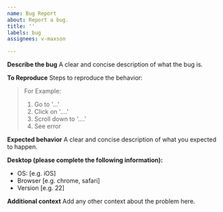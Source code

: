 ```yaml
---
name: Bug Report
about: Report a bug.
title: ''
labels: bug
assignees: v-maxson

---
```


**Describe the bug**
A clear and concise description of what the bug is.

**To Reproduce**
Steps to reproduce the behavior:

> For Example: 
>1. Go to '...'
>2. Click on '....'
>3. Scroll down to '....'
>4. See error

**Expected behavior**
A clear and concise description of what you expected to happen.

**Desktop (please complete the following information):**
 - OS: [e.g. iOS]
 - Browser [e.g. chrome, safari]
 - Version [e.g. 22]

**Additional context**
Add any other context about the problem here.
